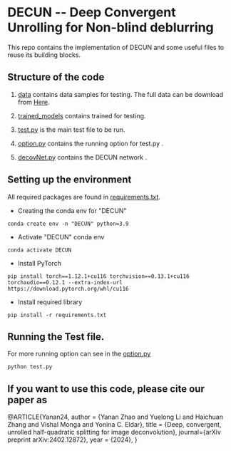 # DECUN -- Deep Convergent Unrolling for Non-blind deblurring

This repo contains the implementation of DECUN and some useful files to reuse its building blocks.

## Structure of the code 

1. [data](data) contains data samples for testing. The full data can be download from [Here](https://pennstateoffice365-my.sharepoint.com/:f:/g/personal/hzz5333_psu_edu/EgnyDkZ9ZrZHqwz5pfPpITEBrqc8QDONBU4iXWMDCZdaOw?e=SNVsU4).

2. [trained_models](trained_models) contains trained for testing.

4. [test.py](test.py) is the main test file to be run.

4. [option.py](option.py) contains the running option for test.py .

4. [decovNet.py](decovNet.py) contains the DECUN network .




## Setting up the environment

All required packages are found in [requirements.txt](requirements.txt).

* Creating the conda env for "DECUN"
```
conda create env -n "DECUN" python=3.9
```

* Activate "DECUN" conda env
``` 
conda activate DECUN
```

* Install PyTorch
``` 
pip install torch==1.12.1+cu116 torchvision==0.13.1+cu116 torchaudio==0.12.1 --extra-index-url https://download.pytorch.org/whl/cu116
```

* Install required library
```
pip install -r requirements.txt
```

## Running the Test file.
For more running option can see in the [option.py](option.py)
```
python test.py
```

## If you want to use this code, please cite our paper as
@ARTICLE{Yanan24,
    author = {Yanan Zhao and Yuelong Li and Haichuan Zhang and Vishal Monga and Yonina C. Eldar},
		title = {Deep, convergent, unrolled half-quadratic splitting for image deconvolution},
		journal={arXiv preprint arXiv:2402.12872},
		year = {2024},
}
